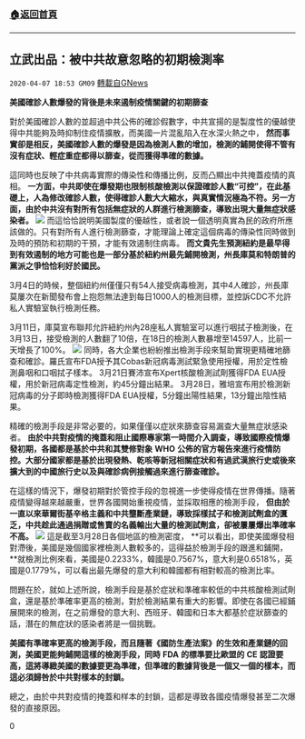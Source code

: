 ###  [:house:返回首頁](https://github.com/ourhimalayas/txt)
---

## 立武出品：被中共故意忽略的初期檢測率
`2020-04-07 18:53 GM09` [轉載自GNews](https://gnews.org/zh-hant/165326/)

**美國確診人數爆發的背後是未來遏制疫情關鍵的初期篩查**

對於美國確診人數的並超過中共公佈的確診假數字，中共宣揚的是製度性的優越使得中共能夠及時抑制住疫情擴散，而美國一片混亂陷入在水深火熱之中， **然而事實卻是相反，美國確診人數的爆發是因為檢測人數的增加，檢測的鋪開使得不管有沒有症狀、輕症重症都得以篩查，從而獲得準確的數據。**

這同時也反映了中共病毒實際的傳染性和傳播比例，反而凸顯出中共掩蓋疫情的真相。 **一方面，中共即使在爆發期也限制核酸檢測以保證確診人數“可控”，在此基礎上，人為修改確診人數，使得確診人數大大縮水，與真實情況極為不符。另一方面，由於中共沒有對所有包括無症狀的人群進行檢測篩查，導致出現大量無症狀感染者。**
![](https://s3-ap-northeast-1.amazonaws.com/news.guo.offload.media/wp-content/uploads/2020/04/07184805/Screen-Shot-2020-04-08-at-7.47.29-AM.png)
而這恰恰說明美國製度的優越性，或者說一個透明真實為民的政府所應該做的。只有對所有人進行檢測篩查，才能理論上確定這個病毒的傳染性同時做到及時的預防和初期的干預，才能有效遏制住病毒。 **而文貴先生預測紐約是最早得到有效遏制的地方可能也是一部分基於紐約州最先鋪開檢測，州長庫莫和特朗普的黨派之爭恰恰利好於國民。**

3月4日的時候，整個紐約州僅僅只有54人接受病毒檢測，其中4人確診，州長庫莫屢次在新聞發布會上抱怨無法達到每日1000人的檢測目標，並控訴CDC不允許私人實驗室執行檢測任務。

3月11日，庫莫宣布聯邦允許紐約州內28座私人實驗室可以進行咽拭子檢測後，在3月13日，接受檢測的人數翻了10倍，在18日的檢測人數暴增至14597人，比前一天增長了100%。
![](https://s3-ap-northeast-1.amazonaws.com/news.guo.offload.media/wp-content/uploads/2020/04/07184816/Screen-Shot-2020-04-08-at-7.47.37-AM.png)
同時，各大企業也紛紛推出檢測手段來幫助實現更精確地篩查和確診。羅氏宣布FDA授予其Cobas新冠病毒測試緊急使用授權，用於定性檢測鼻咽和口咽拭子樣本。 3月21日賽沛宣布Xpert核酸檢測試劑獲得FDA EUA授權，用於新冠病毒定性檢測，約45分鐘出結果。 3月28日，雅培宣布用於檢測新冠病毒的分子即時檢測獲得FDA EUA授權，5分鐘出陽性結果，13分鐘出陰性結果。

精確的檢測手段是非常必要的，如果僅僅以症狀來篩查容易漏查大量無症狀感染者。 **由於中共對疫情的掩蓋和阻止國際專家第一時間介入調查，導致國際疫情爆發初期，各國都是基於中共和其雙修對象** **WHO** **公佈的官方報告來進行疫情防控。大部分國家都是基於出現發熱、乾咳等新冠相關症狀和有過武漢旅行史或後來擴大到的中國旅行史以及與確診病例接觸過來進行篩查確診。**

在這樣的情況下，爆發初期對於管控手段的忽視進一步使得疫情在世界傳播。隨著疫情變得越來越嚴重，世界各國開始重視疫情，並採取相應的檢測手段， **但由於一直以來華爾街基辛格主義和中共壟斷產業鏈，導致採樣拭子和檢測試劑盒的匱乏，中共趁此通過捐贈或售賣的名義輸出大量的檢測試劑盒，卻被屢屢爆出準確率不高。**
![](https://s3-ap-northeast-1.amazonaws.com/news.guo.offload.media/wp-content/uploads/2020/04/07184826/Screen-Shot-2020-04-08-at-7.47.47-AM.png)
這是截至3月28日各個地區的檢測密度， **可以看出，即使美國爆發相對滯後，美國是幾個國家裡檢測人數較多的，這得益於檢測手段的跟進和鋪開，**就檢測比例來看，美國是0.2233%，韓國是0.7567%，意大利是0.6518%，英國是0.1779%，可以看出最先爆發的意大利和韓國都有相對較高的檢測比率。

問題在於，就如上述所說，檢測手段是基於症狀和準確率較低的中共核酸檢測試劑盒，還是基於準確率更高的檢測，對於檢測結果有重大的影響。即使在各國已經鋪展開來的檢測，在之前爆發的意大利、西班牙、韓國和日本大都基於症狀篩查的話，潛在的無症狀的感染者將是一個挑戰。

**美國有準確率更高的檢測手段，而且隨著《國防生產法案》的生效和產業鏈的回測，美國更能夠鋪開這樣的檢測手段，同時** **FDA** **的標準要比歐盟的** **CE** **認證要高，這將導緻美國的數據要更為準確，但準確的數據背後是一個又一個的樣本，而這必須歸咎於中共對樣本的封鎖。**

總之，由於中共對疫情的掩蓋和样本的封鎖，這都是導致各國疫情爆發甚至二次爆發的直接原因。
 
0
